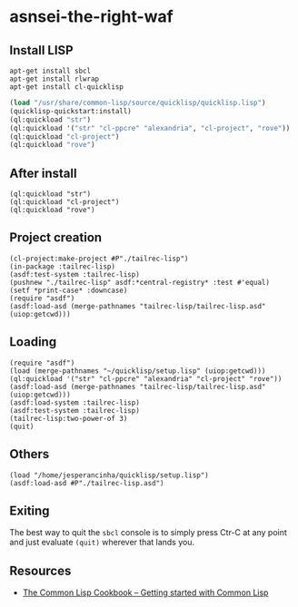# asnsei-the-right-waf

## Install LISP

```shell
apt-get install sbcl
apt-get install rlwrap
apt-get install cl-quicklisp
```

```lisp
(load "/usr/share/common-lisp/source/quicklisp/quicklisp.lisp")
(quicklisp-quickstart:install)
(ql:quickload "str")
(ql:quickload '("str" "cl-ppcre" "alexandria", "cl-project", "rove"))
(ql:quickload "cl-project")
(ql:quickload "rove")
```

## After install

```common lisp
(ql:quickload "str")
(ql:quickload "cl-project")
(ql:quickload "rove")
```

## Project creation

```common lisp
(cl-project:make-project #P"./tailrec-lisp")
(in-package :tailrec-lisp)
(asdf:test-system :tailrec-lisp)
(pushnew "./tailrec-lisp" asdf:*central-registry* :test #'equal)
(setf *print-case* :downcase)
(require "asdf")
(asdf:load-asd (merge-pathnames "tailrec-lisp/tailrec-lisp.asd" (uiop:getcwd)))
```

## Loading

```common lisp
(require "asdf")
(load (merge-pathnames "~/quicklisp/setup.lisp" (uiop:getcwd)))
(ql:quickload '("str" "cl-ppcre" "alexandria" "cl-project" "rove"))
(asdf:load-asd (merge-pathnames "tailrec-lisp/tailrec-lisp.asd" (uiop:getcwd)))
(asdf:load-system :tailrec-lisp)
(asdf:test-system :tailrec-lisp)
(tailrec-lisp:two-power-of 3)
(quit)
```

## Others

```common lisp
(load "/home/jesperancinha/quicklisp/setup.lisp")
(asdf:load-asd #P"./tailrec-lisp.asd")
```

## Exiting

The best way to quit the `sbcl` console is to simply press Ctr-C at any point and just evaluate `(quit)` wherever that lands you.

## Resources

-   [The Common Lisp Cookbook – Getting started with Common Lisp](https://lispcookbook.github.io/cl-cookbook/getting-started.html)